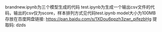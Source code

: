 brandnew.ipynb为三个模型生成的代码
test.ipynb为生成一个输出csv文件的代码，输出的csv仅为score，样本排列方式见代码test.ipynb
model大小为100MB存放在百度网盘链接: https://pan.baidu.com/s/1XDou6ppzh3zwr_pifezbHg 提取码: dzds
